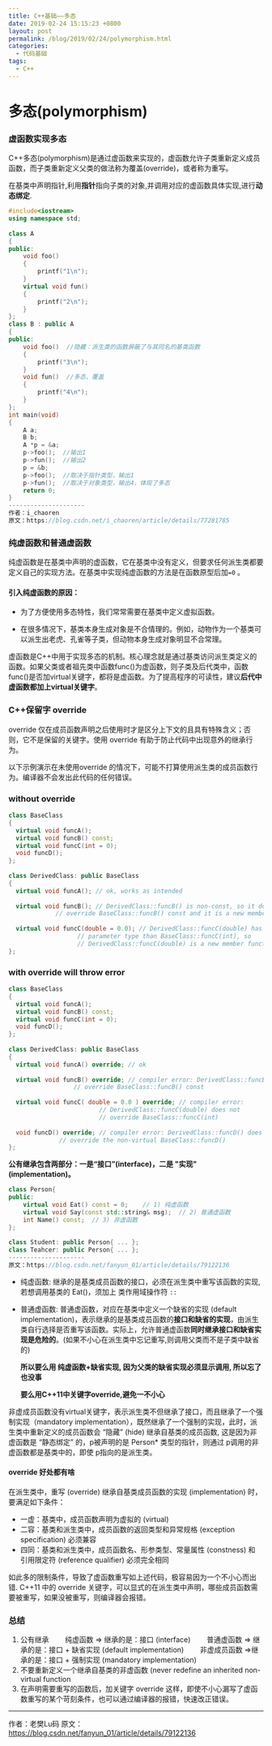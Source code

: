 ```yaml
---
title: C++基础——多态
date: 2019-02-24 15:15:23 +0800
layout: post
permalink: /blog/2019/02/24/polymorphism.html
categories:
  - 代码基础
tags:
  - C++
---
```


# 多态(polymorphism)

### 虚函数实现多态

C++多态(polymorphism)是通过虚函数来实现的，虚函数允许子类重新定义成员函数，而子类重新定义父类的做法称为覆盖(override)，或者称为重写。

在基类中声明指针,利用**指针**指向子类的对象,并调用对应的虚函数具体实现,进行**动态绑定**.

```c++
#include<iostream>  
using namespace std;  
  
class A  
{  
public:  
    void foo()  
    {  
        printf("1\n");  
    }  
    virtual void fun()  
    {  
        printf("2\n");  
    }  
};  
class B : public A  
{  
public:  
    void foo()  //隐藏：派生类的函数屏蔽了与其同名的基类函数
    {  
        printf("3\n");  
    }  
    void fun()  //多态、覆盖
    {  
        printf("4\n");  
    }  
};  
int main(void)  
{  
    A a;  
    B b;  
    A *p = &a;  
    p->foo();  //输出1
    p->fun();  //输出2
    p = &b;  
    p->foo();  //取决于指针类型，输出1
    p->fun();  //取决于对象类型，输出4，体现了多态
    return 0;  
} 
--------------------- 
作者：i_chaoren 
原文：https://blog.csdn.net/i_chaoren/article/details/77281785 
```

### 纯虚函数和普通虚函数

纯虚函数是在基类中声明的虚函数，它在基类中没有定义，但要求任何派生类都要定义自己的实现方法。在基类中实现纯虚函数的方法是在函数原型后加`=0` 。

#### 引入纯虚函数的原因：

* 为了方便使用多态特性，我们常常需要在基类中定义虚拟函数。 

* 在很多情况下，基类本身生成对象是不合情理的。例如，动物作为一个基类可以派生出老虎、孔雀等子类，但动物本身生成对象明显不合常理。 

虚函数是C++中用于实现多态的机制。核心理念就是通过基类访问派生类定义的函数。如果父类或者祖先类中函数func()为虚函数，则子类及后代类中，函数func()是否加virtual关键字，都将是虚函数。为了提高程序的可读性，建议**后代中虚函数都加上virtual关键字**。

### C++保留字 override

override 仅在成员函数声明之后使用时才是区分上下文的且具有特殊含义；否则，它不是保留的关键字。使用 override 有助于防止代码中出现意外的继承行为。

以下示例演示在未使用override 的情况下，可能不打算使用派生类的成员函数行为。编译器不会发出此代码的任何错误。

### without override

```C++
class BaseClass
{
  virtual void funcA();
  virtual void funcB() const;
  virtual void funcC(int = 0);
  void funcD();
};
 
class DerivedClass: public BaseClass
{
  virtual void funcA(); // ok, works as intended
 
  virtual void funcB(); // DerivedClass::funcB() is non-const, so it does not
             // override BaseClass::funcB() const and it is a new member function
 
  virtual void funcC(double = 0.0); // DerivedClass::funcC(double) has a different
                   // parameter type than BaseClass::funcC(int), so
                   // DerivedClass::funcC(double) is a new member function
};
```

### with override will throw error

```C++
class BaseClass
{
  virtual void funcA();
  virtual void funcB() const;
  virtual void funcC(int = 0);
  void funcD();
};
 
class DerivedClass: public BaseClass
{
  virtual void funcA() override; // ok
 
  virtual void funcB() override; // compiler error: DerivedClass::funcB() does not 
                  // override BaseClass::funcB() const
 
  virtual void funcC( double = 0.0 ) override; // compiler error: 
                         // DerivedClass::funcC(double) does not 
                         // override BaseClass::funcC(int)
 
  void funcD() override; // compiler error: DerivedClass::funcD() does not 
              // override the non-virtual BaseClass::funcD()
};
```

**公有继承包含两部分：一是“接口”(interface)，二是 "实现" (implementation)。**

```C++
class Person{
public:
    virtual void Eat() const = 0;    // 1) 纯虚函数
    virtual void Say(const std::string& msg);  // 2) 普通虚函数
    int Name() const;  // 3) 非虚函数
};
 
class Student: public Person{ ... };
class Teahcer: public Person{ ... };
--------------------- 
原文：https://blog.csdn.net/fanyun_01/article/details/79122136 
```

* 纯虚函数: 继承的是基类成员函数的接口，必须在派生类中重写该函数的实现,若想调用基类的 Eat()，须加上 类作用域操作符 ``::``

* 普通虚函数: 普通虚函数，对应在基类中定义一个缺省的实现 (default implementation)，表示继承的是基类成员函数的**接口和缺省的实现**，由派生类自行选择是否重写该函数。实际上，允许普通虚函数**同时继承接口和缺省实现是危险的**。(如果不小心在派生类中忘记重写,则调用父类而不是子类中缺省的)

  **所以要么用 纯虚函数+缺省实现, 因为父类的缺省实现必须显示调用, 所以忘了也没事**

  **要么用C++11中关键字override,避免一不小心**

非虚成员函数没有virtual关键字，表示派生类不但继承了接口，而且继承了一个强制实现（mandatory implementation），既然继承了一个强制的实现，此时，派生类中重新定义的成员函数会 “隐藏” (hide) 继承自基类的成员函数, 这是因为非虚函数是 “静态绑定” 的，p被声明的是 Person* 类型的指针，则通过 p调用的非虚函数都是基类中的，即使 p指向的是派生类。  

#### override 好处都有啥

在派生类中，重写 (override) 继承自基类成员函数的实现 (implementation) 时，要满足如下条件：

* 一虚：基类中，成员函数声明为虚拟的 (virtual)
* 二容：基类和派生类中，成员函数的返回类型和异常规格 (exception specification) 必须兼容
* 四同：基类和派生类中，成员函数名、形参类型、常量属性 (constness) 和 引用限定符 (reference qualifier) 必须完全相同

如此多的限制条件，导致了虚函数重写如上述代码，极容易因为一个不小心而出错.
  C++11 中的 override 关键字，可以显式的在派生类中声明，哪些成员函数需要被重写，如果没被重写，则编译器会报错。

### 总结

1)  公有继承
　　纯虚函数      => 继承的是：接口 (interface)
　　普通虚函数   => 继承的是：接口 + 缺省实现 (default implementation)
　　非虚成员函数 =>继承的是：接口 + 强制实现 (mandatory implementation)
2)  不要重新定义一个继承自基类的非虚函数 (never redefine an inherited non-virtual function
3)  在声明需要重写的函数后，加关键字 override
这样，即使不小心漏写了虚函数重写的某个苛刻条件，也可以通过编译器的报错，快速改正错误。

---------------------
作者：老樊Lu码 
原文：https://blog.csdn.net/fanyun_01/article/details/79122136 